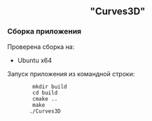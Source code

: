 <h2 align="center">"Curves3D"</h2>

### <a name="Сборка">Сборка приложения</a>

Проверена сборка на:
* Ubuntu x64
  
Запуск приложения из командной строки:


  	        mkdir build
  	        cd build
  	        cmake ..
  	        make
           ./Curves3D
